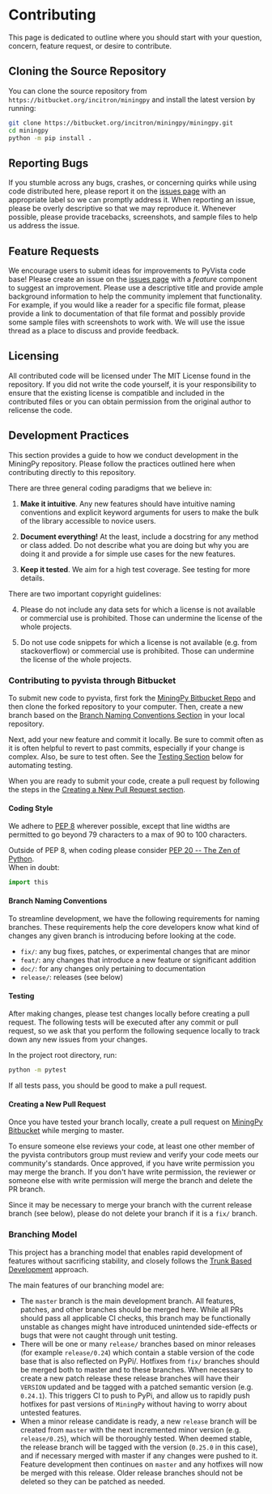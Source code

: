 # Contributing

This page is dedicated to outline where you should start with your question,
concern, feature request, or desire to contribute.


## Cloning the Source Repository

You can clone the source repository from `https://bitbucket.org/incitron/miningpy`
and install the latest version by running:

```bash
git clone https://bitbucket.org/incitron/miningpy/miningpy.git
cd miningpy
python -m pip install .
```

## Reporting Bugs

If you stumble across any bugs, crashes, or concerning quirks while using code
distributed here, please report it on the [issues page](https://bitbucket.org/incitron/miningpy/issues)
with an appropriate label so we can promptly address it.
When reporting an issue, please be overly descriptive so that we may reproduce
it. Whenever possible, please provide tracebacks, screenshots, and sample files
to help us address the issue.


## Feature Requests

We encourage users to submit ideas for improvements to PyVista code base!
Please create an issue on the [issues page](https://bitbucket.org/incitron/miningpy/issues)
with a *feature* component to suggest an improvement.
Please use a descriptive title and provide ample background information to help
the community implement that functionality. For example, if you would like a
reader for a specific file format, please provide a link to documentation of
that file format and possibly provide some sample files with screenshots to work
with. We will use the issue thread as a place to discuss and provide feedback.


## Licensing

All contributed code will be licensed under The MIT License found in the
repository. If you did not write the code yourself, it is your responsibility
to ensure that the existing license is compatible and included in the
contributed files or you can obtain permission from the original author to
relicense the code.


## Development Practices
This section provides a guide to how we conduct development in the MiningPy repository. 
Please follow the practices outlined here when contributing directly to this repository.

There are three general coding paradigms that we believe in:

1. **Make it intuitive**. Any new features should have
   intuitive naming conventions and explicit keyword arguments for users to
   make the bulk of the library accessible to novice users.

2. **Document everything!** At the least, include a docstring for any method
   or class added. Do not describe what you are doing but why you are doing
   it and provide a for simple use cases for the new features.

3. **Keep it tested**. We aim for a high test coverage. See
   testing for more details.

There are two important copyright guidelines:

4. Please do not include any data sets for which a license is not available
   or commercial use is prohibited. Those can undermine the license of
   the whole projects.

5. Do not use code snippets for which a license is not available (e.g. from
   stackoverflow) or commercial use is prohibited. Those can undermine
   the license of the whole projects.
   
### Contributing to pyvista through Bitbucket

To submit new code to pyvista, first fork the [MiningPy Bitbucket Repo](https://bitbucket.org/incitron/miningpy) 
and then clone the forked repository to your computer. Then, create a new branch based on the
[Branch Naming Conventions Section](#branch-naming-conventions) in your local repository.

Next, add your new feature and commit it locally. Be sure to commit
often as it is often helpful to revert to past commits, especially if
your change is complex.  Also, be sure to test often. See the
[Testing Section](#testing) below for automating testing.

When you are ready to submit your code, create a pull request by
following the steps in the [Creating a New Pull Request section](#creating-a-new-pull-request).


#### Coding Style

We adhere to [PEP 8](https://www.python.org/dev/peps/pep-0008/)
wherever possible, except that line widths are permitted to go beyond
79 characters to a max of 90 to 100 characters.

Outside of PEP 8, when coding please consider [PEP 20 -- The Zen of Python](https://www.python.org/dev/peps/pep-0020/).  
When in doubt:

```python
import this
```


#### Branch Naming Conventions

To streamline development, we have the following requirements for naming
branches. These requirements help the core developers know what kind of changes
any given branch is introducing before looking at the code.

- `fix/`: any bug fixes, patches, or experimental changes that are minor
- `feat/`: any changes that introduce a new feature or significant addition
- `doc/`: for any changes only pertaining to documentation
- `release/`: releases (see below)


#### Testing

After making changes, please test changes locally before creating a pull
request. The following tests will be executed after any commit or pull request,
so we ask that you perform the following sequence locally to track down any new
issues from your changes.

In the project root directory, run:
```bash
python -m pytest
```

If all tests pass, you should be good to make a pull request.


#### Creating a New Pull Request

Once you have tested your branch locally, create a pull request on
[MiningPy Bitbucket](https://bitbucket.org/incitron/miningpy) while merging to
master.

To ensure someone else reviews your code, at least one other member of
the pyvista contributors group must review and verify your code meets
our community's standards.  Once approved, if you have write
permission you may merge the branch.  If you don't have write
permission, the reviewer or someone else with write permission will
merge the branch and delete the PR branch.

Since it may be necessary to merge your branch with the current
release branch (see below), please do not delete your branch if it
is a `fix/` branch.


### Branching Model

This project has a branching model that enables rapid development of
features without sacrificing stability, and closely follows the 
[Trunk Based Development](https://trunkbaseddevelopment.com/) approach.

The main features of our branching model are:

- The `master` branch is the main development branch.  All features,
  patches, and other branches should be merged here.  While all PRs
  should pass all applicable CI checks, this branch may be
  functionally unstable as changes might have introduced unintended
  side-effects or bugs that were not caught through unit testing.
- There will be one or many `release/` branches based on minor
  releases (for example `release/0.24`) which contain a stable version
  of the code base that is also reflected on PyPi/.  Hotfixes from
  `fix/` branches should be merged both to master and to these
  branches.  When necessary to create a new patch release these
  release branches will have their `VERSION` updated and be
  tagged with a patched semantic version (e.g. `0.24.1`).  This
  triggers CI to push to PyPi, and allow us to rapidly push hotfixes
  for past versions of `MiningPy` without having to worry about
  untested features.
- When a minor release candidate is ready, a new `release` branch will
  be created from `master` with the next incremented minor version
  (e.g. `release/0.25`), which will be thoroughly tested.  When deemed
  stable, the release branch will be tagged with the version (`0.25.0`
  in this case), and if necessary merged with master if any changes
  were pushed to it.  Feature development then continues on `master`
  and any hotfixes will now be merged with this release.  Older
  release branches should not be deleted so they can be patched as
  needed.


